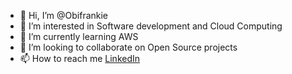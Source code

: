 - 👋 Hi, I’m @Obifrankie
- 👀 I’m interested in Software development and Cloud Computing
- 🌱 I’m currently learning AWS
- 💞️ I’m looking to collaborate on Open Source projects
- 📫 How to reach me [LinkedIn](https://www.linkedin.com/in/obifrankie/)

<!---
Obifrankie/Obifrankie is a ✨ special ✨ repository because its `README.md` (this file) appears on your GitHub profile.
You can click the Preview link to take a look at your changes.
--->

